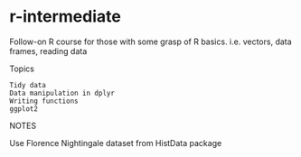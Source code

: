 # r-intermediate
Follow-on R course for those with some grasp of R basics. i.e. vectors, data frames, reading data

Topics

    Tidy data
    Data manipulation in dplyr
    Writing functions
    ggplot2

NOTES

Use Florence Nightingale dataset from HistData package
